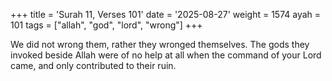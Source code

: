 +++
title = 'Surah 11, Verses 101'
date = '2025-08-27'
weight = 1574
ayah = 101
tags = ["allah", "god", "lord", "wrong"]
+++

We did not wrong them, rather they wronged themselves. The gods they invoked beside Allah were of no help at all when the command of your Lord came, and only contributed to their ruin.